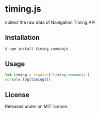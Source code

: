 timing.js
=========

collect the raw data of Navigation Timing API

## Installation

```sh
$ npm install timing_commonjs
```

## Usage

```js
let timing = require('timing_commonjs')
console.log(timing())
```

## License

Released under an MIT license.

